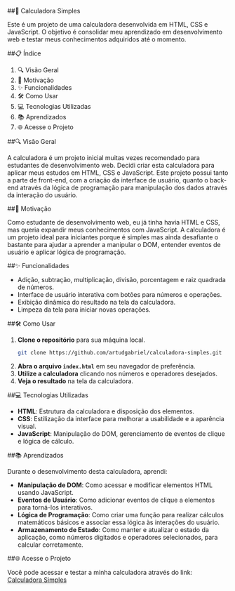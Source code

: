 ##📐 Calculadora Simples

Este é um projeto de uma calculadora desenvolvida em HTML, CSS e JavaScript. O objetivo é consolidar meu aprendizado em desenvolvimento web e testar meus conhecimentos adquiridos até o momento.

##📋 Índice

1. 🔍 Visão Geral
2. 🎯 Motivação
3. ✨ Funcionalidades
4. 🛠️ Como Usar
5. 💻 Tecnologias Utilizadas
6. 📚 Aprendizados
7. 🌐 Acesse o Projeto

##🔍 Visão Geral

A calculadora é um projeto inicial muitas vezes recomendado para estudantes de desenvolvimento web. Decidi criar esta calculadora para aplicar meus estudos em HTML, CSS e JavaScript. Este projeto possui tanto a parte de front-end, com a criação da interface de usuário, quanto o back-end através da lógica de programação para manipulação dos dados através da interação do usuário.

##🎯 Motivação

Como estudante de desenvolvimento web, eu já tinha havia HTML e CSS, mas queria expandir meus conhecimentos com JavaScript. A calculadora é um projeto ideal para iniciantes porque é simples mas ainda desafiante o bastante para ajudar a aprender a manipular o DOM, entender eventos de usuário e aplicar lógica de programação.

##✨ Funcionalidades

- Adição, subtração, multiplicação, divisão, porcentagem e raiz quadrada de números.
- Interface de usuário interativa com botões para números e operações.
- Exibição dinâmica do resultado na tela da calculadora.
- Limpeza da tela para iniciar novas operações.

##🛠️ Como Usar

1. **Clone o repositório** para sua máquina local.
   ```bash
   git clone https://github.com/artudgabriel/calculadora-simples.git
   ```
2. **Abra o arquivo `index.html`** em seu navegador de preferência.
3. **Utilize a calculadora** clicando nos números e operadores desejados.
4. **Veja o resultado** na tela da calculadora.

##💻 Tecnologias Utilizadas

- **HTML**: Estrutura da calculadora e disposição dos elementos.
- **CSS**: Estilização da interface para melhorar a usabilidade e a aparência visual.
- **JavaScript**: Manipulação do DOM, gerenciamento de eventos de clique e lógica de cálculo.

##📚 Aprendizados

Durante o desenvolvimento desta calculadora, aprendi:

- **Manipulação de DOM**: Como acessar e modificar elementos HTML usando JavaScript.
- **Eventos de Usuário**: Como adicionar eventos de clique a elementos para torná-los interativos.
- **Lógica de Programação**: Como criar uma função para realizar cálculos matemáticos básicos e associar essa lógica às interações do usuário.
- **Armazenamento de Estado**: Como manter e atualizar o estado da aplicação, como números digitados e operadores selecionados, para calcular corretamente.

##🌐 Acesse o Projeto

Você pode acessar e testar a minha calculadora através do link: [Calculadora Simples](https://calculadora-simples-pi-gray.vercel.app/)
